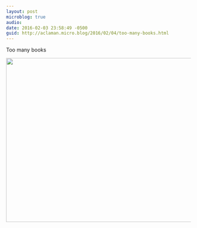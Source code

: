 ```yaml
---
layout: post
microblog: true
audio: 
date: 2016-02-03 23:58:49 -0500
guid: http://aclaman.micro.blog/2016/02/04/too-many-books.html
---
```

Too many books

<img src="http://micro.alexclaman.com/uploads/2018/c09a9f5514.jpg" width="600" height="449" />
